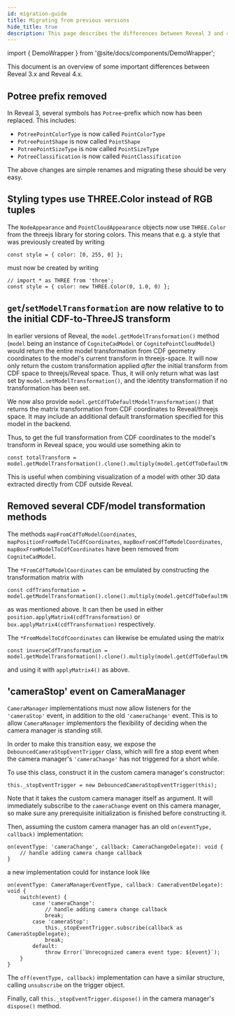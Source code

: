 ```yaml
---
id: migration-guide
title: Migrating from previous versions
hide_title: true
description: This page describes the differences between Reveal 3 and 4.
---
```


import { DemoWrapper } from '@site/docs/components/DemoWrapper';

This document is an overview of some important differences between Reveal 3.x and Reveal 4.x.

## Potree prefix removed

In Reveal 3, several symbols has `Potree`-prefix which now has been replaced. This includes:

- `PotreePointColorType` is now called `PointColorType`
- `PotreePointShape` is now called `PointShape`
- `PotreePointSizeType` is now called `PointSizeType`
- `PotreeClassification` is now called `PointClassification`

The above changes are simple renames and migrating these should be very easy.

## Styling types use THREE.Color instead of RGB tuples

The `NodeAppearance` and `PointCloudAppearance` objects now use `THREE.Color` from the threejs library for storing colors. This means that e.g. a style that was previously created by writing

```
const style = { color: [0, 255, 0] };
```

must now be created by writing

```
// import * as THREE from 'three';
const style = { color: new THREE.Color(0, 1.0, 0) };
```

## `get`/`setModelTransformation` are now relative to to the initial CDF-to-ThreeJS transform

In earlier versions of Reveal, the `model.getModelTransformation()` method (`model` being an instance of `CogniteCadModel` or `CognitePointCloudModel`) would return the entire model transformation from CDF geometry coordinates to the model's current transform in threejs-space. It will now only return the custom transformation applied *after* the initial transform from CDF space to threejs/Reveal space. Thus, it will only return what was last set by `model.setModelTransformation()`, and the identity transformation if no transformation has been set.

We now also provide `model.getCdfToDefaultModelTransformation()` that returns the matrix transformation from CDF coordinates to Reveal/threejs space. It may include an additional default transformation specified for this model in the backend.

Thus, to get the full transformation from CDF coordinates to the model's transform in Reveal space, you would use something akin to

```
const totalTransform = model.getModelTransformation().clone().multiply(model.getCdfToDefaultModelTransformation());
```
This is useful when combining visualization of a model with other 3D data extracted directly from CDF outside Reveal.

## Removed several CDF/model transformation methods

The methods `mapFromCdfToModelCoordinates`, `mapPositionFromModelToCdfCoordinates`, `mapBoxFromCdfToModelCoordinates`, `mapBoxFromModelToCdfCoordinates` have been removed from `CogniteCadModel`.

The `*FromCdfToModelCoordinates` can be emulated by constructing the transformation matrix with

```
const cdfTransformation = model.getModelTransformation().clone().multiply(model.getCdfToDefaultModelTransformation());
```
as was mentioned above. It can then be used in either `position.applyMatrix4(cdfTransformation)` or `box.applyMatrix4(cdfTransformation)` respectively.

The `*FromModelToCdfCoordinates` can likewise be emulated using the matrix
```
const inverseCdfTransformation = model.getModelTransformation().clone().multiply(model.getCdfToDefaultModelTransformation()).invert();
```
and using it with `applyMatrix4()` as above.

## 'cameraStop' event on CameraManager

`CameraManager` implementations must now allow listeners for the `'cameraStop'` event, in addition to the old `'cameraChange'` event. This is to allow `CameraManager` implementors the flexibility of deciding when the camera manager is standing still.

In order to make this transition easy, we expose the `DebouncedCameraStopEventTrigger` class, which will fire a stop event when the camera manager's `'cameraChange'` has not triggered for a short while.

To use this class, construct it in the custom camera manager's constructor:
```
this._stopEventTrigger = new DebouncedCameraStopEventTrigger(this);
```
Note that it takes the custom camera manager itself as argument. It will immediately subscribe to the `cameraChange` event on this camera manager, so make sure any prerequisite initialization is finished before constructing it.

Then, assuming the custom camera manager has an old `on(eventType, callback)` implementation:

```
on(eventType: 'cameraChange', callback: CameraChangeDelegate): void {
    // handle adding camera change callback
}
```
a new implementation could for instance look like
```
on(eventType: CameraManagerEventType, callback: CameraEventDelegate): void {
    switch(event) {
        case 'cameraChange':
            // handle adding camera change callback
            break;
        case 'cameraStop':
            this._stopEventTrigger.subscribe(callback as CameraStopDelegate);
            break;
        default:
            throw Error(`Unrecognized camera event type: ${event}`);
    }
}
```
The `off(eventType, callback)` implementation can have a similar structure, calling `unsubscribe` on the trigger object.

Finally, call `this._stopEventTrigger.dispose()` in the camera manager's `dispose()` method.
